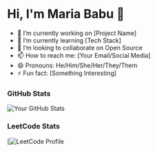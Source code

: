 # Hi, I'm Maria Babu 👋

- 🔭 I’m currently working on [Project Name]
- 🌱 I’m currently learning [Tech Stack]
- 👯 I’m looking to collaborate on Open Source
- 📫 How to reach me: [Your Email/Social Media]
- 😄 Pronouns: He/Him/She/Her/They/Them
- ⚡ Fun fact: [Something Interesting]

### **GitHub Stats**
![Your GitHub Stats](https://leetcode.com/u/X25sJQOCq0/)
### **LeetCode Stats**
[![LeetCode Profile](https://leetcode.com/u/X25sJQOCq0/)
